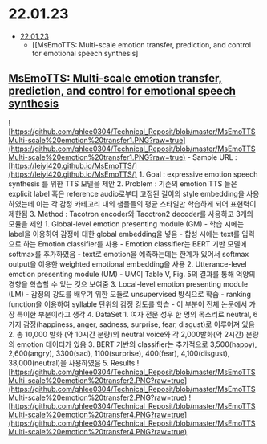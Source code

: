 # 22.01.23
- [22.01.23](#220123)
  * [[MsEmoTTS: Multi-scale emotion transfer, prediction, and control for emotional speech synthesis]
 
## [MsEmoTTS: Multi-scale emotion transfer, prediction, and control for emotional speech synthesis](https://arxiv.org/pdf/2201.06460.pdf) <a name="220123"></a>
![https://github.com/ghlee0304/Technical_Reposit/blob/master/MsEmoTTSMulti-scale%20emotion%20transfer1.PNG?raw=true](https://github.com/ghlee0304/Technical_Reposit/blob/master/MsEmoTTSMulti-scale%20emotion%20transfer1.PNG?raw=true)
    - Sample URL : [https://leiyi420.github.io/MsEmoTTS/](https://leiyi420.github.io/MsEmoTTS/)
    1. Goal : expressive emotion speech synthesis 를 위한 TTS 모델을 제안
    2. Problem : 기존의 emotion TTS 들은 explicit label 혹은 reference audio로부터 고정된 길이의 style embedding을 사용하였는데 이는 각 감정 카테고리 내의 샘플들의 평균 스타일만 학습하게 되어 표현력이 제한됨
    3. Method : Tacotron encoder와 Tacotron2 decoder를 사용하고 3개의 모듈을 제안
        1. Global-level emotion presenting module (GM)
            - 학습 시에는 label을 이용하여 감정에 대한 global embedding을 넣음
            - 합성 시에는 text를 입력으로 하는 Emotion classifier를 사용
            - Emotion classifier는 BERT 기반 모델에 softmax를 추가하였음
            - text로 emotion을 예측하는데는 한계가 있어서 softmax output을 이용한 weighted emotional embedding을 사용
        2. Utterance-level emotion presenting module (UM)
            - UM이 Table V, Fig. 5의 결과를 통해 억양의 경향을 학습할 수 있는 것으 보여줌
        3. Local-level emotion presenting module (LM)
            - 감정의 강도를 배우기 위한 모듈로 unsupervised 방식으로 학습
            - ranking function을 이용하여 syllable 단위의 감정 강도를 학습
            - 이 부분이 전체 논문에서 가장 특이한 부분이라고 생각
    4. DataSet
        1. 여자 전문 성우 한 명의 목소리로 neutral, 6가지 감정(happiness, anger, sadness, surprise, fear, disgust)로 이루어져 있음
        2. 총 10,000 발화 (약 10시간 분량)의 neutral voice와 각 2,000발화(약 2시간) 분량의 emotion 데이터가 있음
        3. BERT 기반의 classifier는 추가적으로 3,500(happy), 2,600(angry), 3300(sad), 1100(surprise), 400(fear), 4,100(disgust), 38,000(neutral)을 사용하였음
    5. Results
![https://github.com/ghlee0304/Technical_Reposit/blob/master/MsEmoTTSMulti-scale%20emotion%20transfer2.PNG?raw=true](https://github.com/ghlee0304/Technical_Reposit/blob/master/MsEmoTTSMulti-scale%20emotion%20transfer2.PNG?raw=true)
![https://github.com/ghlee0304/Technical_Reposit/blob/master/MsEmoTTSMulti-scale%20emotion%20transfer4.PNG?raw=true](https://github.com/ghlee0304/Technical_Reposit/blob/master/MsEmoTTSMulti-scale%20emotion%20transfer4.PNG?raw=true)
